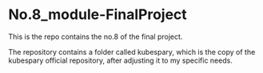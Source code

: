 # No.8_module-FinalProject

This is the repo contains the no.8 of the final project.

The repository contains a folder called kubespary, which is the copy of the kubespary official repository, after adjusting it to my specific needs.


